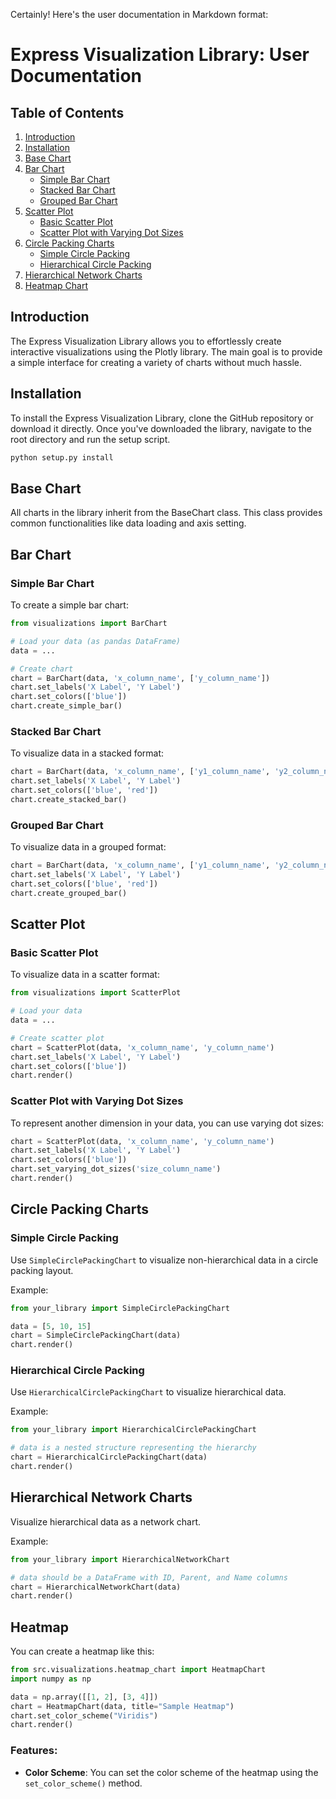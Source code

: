 Certainly! Here's the user documentation in Markdown format:
# Express Visualization Library: User Documentation

## Table of Contents
1. [Introduction](#introduction)
2. [Installation](#installation)
3. [Base Chart](#base-chart)
4. [Bar Chart](#bar-chart)
   - [Simple Bar Chart](#simple-bar-chart)
   - [Stacked Bar Chart](#stacked-bar-chart)
   - [Grouped Bar Chart](#grouped-bar-chart)
5. [Scatter Plot](#scatter-plot)
   - [Basic Scatter Plot](#basic-scatter-plot)
   - [Scatter Plot with Varying Dot Sizes](#scatter-plot-with-varying-dot-sizes)
6. [Circle Packing Charts](#circle-packing-charts)
   - [Simple Circle Packing](#simple-circle-packing)
   - [Hierarchical Circle Packing](#hierarchical-circle-packing)
7. [Hierarchical Network Charts](#hierarchical-network-charts)
7. [Heatmap Chart](#heatmap)


## Introduction
The Express Visualization Library allows you to effortlessly create interactive visualizations using the Plotly library. The main goal is to provide a simple interface for creating a variety of charts without much hassle.

## Installation
To install the Express Visualization Library, clone the GitHub repository or download it directly. Once you've downloaded the library, navigate to the root directory and run the setup script.

```bash
python setup.py install
```

## Base Chart
All charts in the library inherit from the BaseChart class. This class provides common functionalities like data loading and axis setting.

## Bar Chart

### Simple Bar Chart
To create a simple bar chart:

```python
from visualizations import BarChart

# Load your data (as pandas DataFrame)
data = ...

# Create chart
chart = BarChart(data, 'x_column_name', ['y_column_name'])
chart.set_labels('X Label', 'Y Label')
chart.set_colors(['blue'])
chart.create_simple_bar()
```

### Stacked Bar Chart
To visualize data in a stacked format:

```python
chart = BarChart(data, 'x_column_name', ['y1_column_name', 'y2_column_name'])
chart.set_labels('X Label', 'Y Label')
chart.set_colors(['blue', 'red'])
chart.create_stacked_bar()
```

### Grouped Bar Chart
To visualize data in a grouped format:

```python
chart = BarChart(data, 'x_column_name', ['y1_column_name', 'y2_column_name'])
chart.set_labels('X Label', 'Y Label')
chart.set_colors(['blue', 'red'])
chart.create_grouped_bar()
```

## Scatter Plot

### Basic Scatter Plot
To visualize data in a scatter format:

```python
from visualizations import ScatterPlot

# Load your data
data = ...

# Create scatter plot
chart = ScatterPlot(data, 'x_column_name', 'y_column_name')
chart.set_labels('X Label', 'Y Label')
chart.set_colors(['blue'])
chart.render()
```

### Scatter Plot with Varying Dot Sizes
To represent another dimension in your data, you can use varying dot sizes:

```python
chart = ScatterPlot(data, 'x_column_name', 'y_column_name')
chart.set_labels('X Label', 'Y Label')
chart.set_colors(['blue'])
chart.set_varying_dot_sizes('size_column_name')
chart.render()
```

## Circle Packing Charts

### Simple Circle Packing

Use `SimpleCirclePackingChart` to visualize non-hierarchical data in a circle packing layout.

Example:

```python
from your_library import SimpleCirclePackingChart

data = [5, 10, 15]
chart = SimpleCirclePackingChart(data)
chart.render()
```

### Hierarchical Circle Packing

Use `HierarchicalCirclePackingChart` to visualize hierarchical data.

Example:

```python
from your_library import HierarchicalCirclePackingChart

# data is a nested structure representing the hierarchy
chart = HierarchicalCirclePackingChart(data)
chart.render()
```

## Hierarchical Network Charts

Visualize hierarchical data as a network chart.

Example:

```python
from your_library import HierarchicalNetworkChart

# data should be a DataFrame with ID, Parent, and Name columns
chart = HierarchicalNetworkChart(data)
chart.render()
```
## Heatmap

You can create a heatmap like this:

```python
from src.visualizations.heatmap_chart import HeatmapChart
import numpy as np

data = np.array([[1, 2], [3, 4]])
chart = HeatmapChart(data, title="Sample Heatmap")
chart.set_color_scheme("Viridis")
chart.render()
```

### Features:

- **Color Scheme**: You can set the color scheme of the heatmap using the `set_color_scheme()` method.

